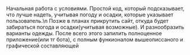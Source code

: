 Начальная работа с условиями. Простой код, который подсказывает, что лучше надеть, учитывая погоду и осадки, которые указывает пользователь.\n
Позже в планах прикрутить сайт, откуда будет забираться погода и осадки(учитывая возможные). И разнообразить варианты одежды. 
После всего этого запилить полноценное приложение(или тг бота), с полным функионалом вышеописсаного и графической составляющей
